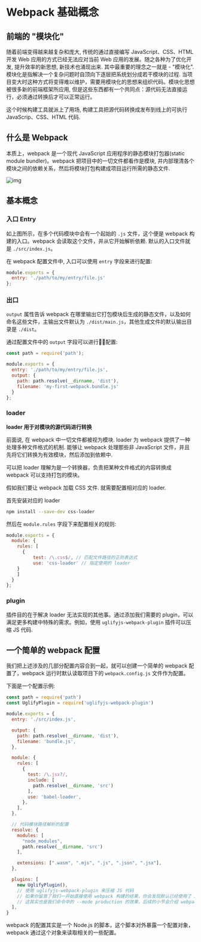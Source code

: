 # Webpack 基础概念

## 前端的 "模块化"

随着前端变得越来越复杂和庞大, 传统的通过直接编写 JavaScript、CSS、HTML 开发 Web 应用的方式已经无法应对当前 Web 应用的发展。随之各种为了优化开发, 提升效率的新思想, 新技术也涌现出来.  其中最重要的理念之一就是 - "模块化".  模块化是指解决一个复杂问题时自顶向下逐层把系统划分成若干模块的过程.  当项目变大时这种方式将变得难以维护，需要用模块化的思想来组织代码。模块化思想被很多新的前端框架所应用, 但是这些东西都有一个共同点：源代码无法直接运行，必须通过转换后才可以正常运行。

这个时候构建工具就派上了用场, 构建工具把源代码转换成发布到线上的可执行 JavaScrip、CSS、HTML 代码.

## 什么是 Webpack

本质上，webpack 是一个现代 JavaScript 应用程序的静态模块打包器(static module bundler)。webpack 把项目中的一切文件都看作是模块, 并内部理清各个模块之间的依赖关系，然后将模块打包构建成项目运行所需的静态文件.

![img](http://webpack.wuhaolin.cn/1%E5%85%A5%E9%97%A8/img/1-2webpack.png)

## 基本概念

### 入口 Entry

如上图所示，在多个代码模块中会有一个起始的 `.js` 文件，这个便是 webpack 构建的入口。webpack 会读取这个文件，并从它开始解析依赖.  默认的入口文件就是 `./src/index.js`。

在 webpack 配置文件中, 入口可以使用 `entry` 字段来进行配置:

``` js
module.exports = {
  entry: './path/to/my/entry/file.js'
};
```

### 出口

`output` 属性告诉 webpack 在哪里输出它打包模块后生成的静态文件，以及如何命名这些文件，主输出文件默认为 `./dist/main.js`，其他生成文件的默认输出目录是 `./dist`。

通过配置文件中的 `output` 字段可以进行配置:

``` js
const path = require('path');

module.exports = {
  entry: './path/to/my/entry/file.js',
  output: {
    path: path.resolve(__dirname, 'dist'),
    filename: 'my-first-webpack.bundle.js'
  }
};
```

### loader

**loader 用于对模块的源代码进行转换**

前面说, 在 webpack 中一切文件都被视为模块.  loader 为 webpack 提供了一种处理多种文件格式的机制.  能够让 webpack 处理那些非 JavaScript 文件，并且先将它们转换为有效模块，然后添加到依赖中.

可以把 loader 理解为是一个转换器，负责把某种文件格式的内容转换成 webpack 可以支持打包的模块。

假如我们要让 webpack 加载 CSS 文件.  就需要配置相对应的 loader.  

首先安装对应的 loader 

``` bash
npm install --save-dev css-loader
```

然后在 `module.rules` 字段下来配置相关的规则:

``` js
module.exports = {
  module: {
    rules: [
      { 
          test: /\.css$/, // 匹配文件路径的正则表达式
          use: 'css-loader' // 指定使用的 loader
    }
    ]
  }
};
```

### plugin

插件目的在于解决 loader 无法实现的其他事。通过添加我们需要的 plugin，可以满足更多构建中特殊的需求。例如，使用 `uglifyjs-webpack-plugin` 插件可以压缩 JS 代码.

## 一个简单的 webpack 配置

我们把上述涉及的几部分配置内容合到一起，就可以创建一个简单的 webpack 配置了，webpack 运行时默认读取项目下的 `webpack.config.js` 文件作为配置。

下面是一个配置示例:

``` js
const path = require('path')
const UglifyPlugin = require('uglifyjs-webpack-plugin')

module.exports = {
  entry: './src/index.js',

  output: {
    path: path.resolve(__dirname, 'dist'),
    filename: 'bundle.js',
  },

  module: {
    rules: [
      {
        test: /\.jsx?/,
        include: [
          path.resolve(__dirname, 'src')
        ],
        use: 'babel-loader',
      },
    ],
  },

  // 代码模块路径解析的配置
  resolve: {
    modules: [
      "node_modules",
      path.resolve(__dirname, 'src')
    ],

    extensions: [".wasm", ".mjs", ".js", ".json", ".jsx"],
  },

  plugins: [
    new UglifyPlugin(), 
    // 使用 uglifyjs-webpack-plugin 来压缩 JS 代码
    // 如果你留意了我们一开始直接使用 webpack 构建的结果，你会发现默认已经使用了 JS 代码压缩的插件
    // 这其实也是我们命令中的 --mode production 的效果，后续的小节会介绍 webpack 的 mode 参数
  ],
}
```

webpack 的配置其实是一个 Node.js 的脚本，这个脚本对外暴露一个配置对象，webpack 通过这个对象来读取相关的一些配置。